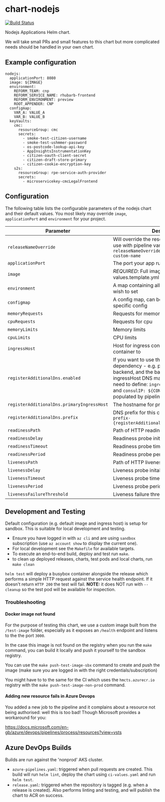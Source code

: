 # chart-nodejs

[![Build Status](https://dev.azure.com/hmcts/CNP/_apis/build/status/Helm%20Charts/chart-nodejs)](https://dev.azure.com/hmcts/CNP/_build/latest?definitionId=66)

Nodejs Applications Helm chart.

We will take small PRs and small features to this chart but more complicated needs should be handled in your own chart.

## Example configuration

```
nodejs: 
  applicationPort: 8080
  image: ${IMAGE}
  environment:
    REFORM_TEAM: cnp
    REFORM_SERVICE_NAME: rhubarb-frontend
    REFORM_ENVIRONMENT: preview
    ROOT_APPENDER: CNP
  configmap:
    VAR_A: VALUE_A
    VAR_B: VALUE_B
  keyVaults:
    cmc:
      resourceGroup: cmc
      secrets:
        - smoke-test-citizen-username
        - smoke-test-ushmmer-password
        - os-postcode-lookup-api-key
        - AppInsightsInstrumentationKey
        - citizen-oauth-client-secret
        - citizen-draft-store-primary
        - citizen-cookie-encryption-key
    s2s:
      resourceGroup: rpe-service-auth-provider
      secrets:
        - microservicekey-cmcLegalFrontend
```

## Configuration

The following table lists the configurable parameters of the nodejs chart and their default values.
You most likely may override `image`, `applicationPort` and `environment` for your project.

| Parameter | Description | Default | 
| --------- | ----------- | ------- |
| `releaseNameOverride` | Will override the resource name - advised to use with pipeline variable SERVICE_NAME: `releaseNameOverride: ${SERVICE_NAME}-my-custom-name` | `Release.Name-Chart.Name` |
| `applicationPort` | The port your app runs on in its container| `3000` |
| `image` | *REQUIRED*: Full image url ('${IMAGE}' in the values.template.yml ) | |
| `environment` | A map containing all environment values you wish to set | `nil` |
| `configmap` | A config map, can be used for environment specific config | `nil` |
| `memoryRequests`| Requests for memory | `64Mi`|
| `cpuRequests` | Requests for cpu | `25m` |
| `memoryLimits` | Memory limits | `256Mi` |
| `cpuLimits` | CPU limits | `500m` |
| `ingressHost` | Host for ingress controller to map the container to| `nil` |
| `registerAdditionalDns.enabled` | If you want to use this chart as a secondary dependency - e.g. providing a frontend to a backend, and the backend is using primary ingressHost DNS mapping. Note: you will also need to define: `ingressIP: ${INGRESS_IP}` and `consulIP: ${CONSUL_LB_IP}` - this will be populated by pipeline | `false` |    
| `registerAdditionalDns.primaryIngressHost`| The hostname for primary chart | `nil` |
| `registerAdditionalDns.prefix` | DNS prefix for this chart - will resolve as: `prefix-{registerAdditionalDns.primaryIngressHost}` | `nil` |  
| `readinessPath` | Path of HTTP readiness probe| `/health` |
| `readinessDelay` | Readiness probe inital delay (seconds) | `5` |
| `readinessTimeout` | Readiness probe timeout (seconds) | `3`|
| `readinessPeriod` | Readiness probe period (seconds) | `15`|
| `livenessPath` | Path of HTTP liveness probe | `/health`|
| `livenessDelay` | Liveness probe inital delay (seconds) | `5` |
| `livenessTimeout` | Liveness probe timeout (seconds) | `3` |
| `livenessPeriod` | Liveness probe period (seconds) | `15` |
| `livenessFailureThreshold`| Liveness failure threshold | `3` |

## Development and Testing

Default configuration (e.g. default image and ingress host) is setup for sandbox. This is suitable for local development and testing.

- Ensure you have logged in with `az cli` and are using `sandbox` subscription (use `az account show` to display the current one).
- For local development see the `Makefile` for available targets.
- To execute an end-to-end build, deploy and test run `make`.
- to clean up deployed releases, charts, test pods and local charts, run `make clean`

`helm test` will deploy a busybox container alongside the release which performs a simple HTTP request against the service health endpoint. If it doesn't return `HTTP 200` the test will fail. **NOTE:** it does NOT run with `--cleanup` so the test pod will be available for inspection.

### Troubleshooting

#### Docker image not found

For the purpose of testing this chart, we use a custom image built from the `/test-image` folder, especially as it exposes an `/health` endpoint and listens to the the port `3000`.

In the case this image is not found on the registry when you run the `make` command, you can build it locally and push it yourself to the sandbox registry.

You can use the `make push-test-image-sbx` command to create and push the image (make sure you are logged in with the right credentials/subscription)

You might have to to the same for the CI which uses the `hmcts.azurecr.io` registry with the `make push-test-image-non-prod` command.

#### Adding new resource fails in Azure Devops

You added a new job to the pipeline and it complains about a resource not being authorised: well this is too bad! Though Microsoft provides a workaround for you:

https://docs.microsoft.com/en-gb/azure/devops/pipelines/process/resources?view=vsts

## Azure DevOps Builds

Builds are run against the 'nonprod' AKS cluster.

- `azure-pipelines.yaml`: triggered when pull requests are created. This build will run `helm lint`, deploy the chart using `ci-values.yaml` and run `helm test`.
- `release.yaml`: triggered when the repository is tagged (e.g. when a release is created). Also performs linting and testing, and will publish the chart to ACR on success.
